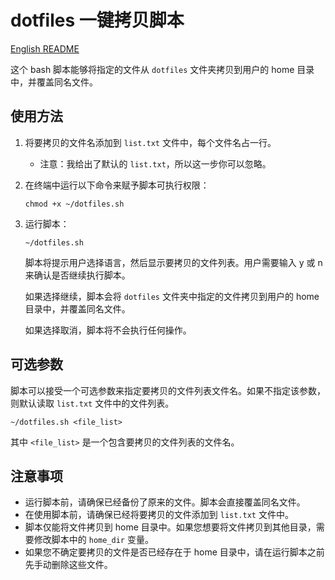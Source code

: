 # dotfiles 一键拷贝脚本

[English README](README.md)

这个 bash 脚本能够将指定的文件从 `dotfiles` 文件夹拷贝到用户的 home 目录中，并覆盖同名文件。

## 使用方法

1. 将要拷贝的文件名添加到 `list.txt` 文件中，每个文件名占一行。

   - 注意：我给出了默认的 `list.txt`，所以这一步你可以忽略。

2. 在终端中运行以下命令来赋予脚本可执行权限：

   ```
   chmod +x ~/dotfiles.sh
   ```

3. 运行脚本：

   ```
   ~/dotfiles.sh
   ```

   脚本将提示用户选择语言，然后显示要拷贝的文件列表。用户需要输入 y 或 n 来确认是否继续执行脚本。

   如果选择继续，脚本会将 `dotfiles` 文件夹中指定的文件拷贝到用户的 home 目录中，并覆盖同名文件。

   如果选择取消，脚本将不会执行任何操作。

## 可选参数

脚本可以接受一个可选参数来指定要拷贝的文件列表文件名。如果不指定该参数，则默认读取 `list.txt` 文件中的文件列表。

```
~/dotfiles.sh <file_list>
```

其中 `<file_list>` 是一个包含要拷贝的文件列表的文件名。

## 注意事项

- 运行脚本前，请确保已经备份了原来的文件。脚本会直接覆盖同名文件。
- 在使用脚本前，请确保已经将要拷贝的文件添加到 `list.txt` 文件中。
- 脚本仅能将文件拷贝到 home 目录中。如果您想要将文件拷贝到其他目录，需要修改脚本中的 `home_dir` 变量。
- 如果您不确定要拷贝的文件是否已经存在于 home 目录中，请在运行脚本之前先手动删除这些文件。
